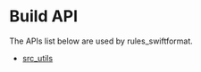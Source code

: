 <!-- Generated with Stardoc, Do Not Edit! -->
# Build API

The APIs list below are used by rules_swiftformat.

  * [src_utils](/doc/src_utils.md)

